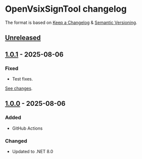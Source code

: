 # OpenVsixSignTool changelog

The format is based on [Keep a Changelog](https://keepachangelog.com/en/1.0.0/) & [Semantic Versioning](https://semver.org/spec/v2.0.0.html).

## [Unreleased]

[unreleased]: https://github.com/northis/HlkxGoogleKmsTool/compare/v1.0.1...HEAD

## [1.0.1] - 2025-08-06

### Fixed

* Test fixes.

[See changes][1.0.1changes].

[1.0.1changes]: https://github.com/northis/HlkxGoogleKmsTool/compare/v1.0.0...v1.0.1

[1.0.1]: https://github.com/northis/HlkxGoogleKmsTool/releases/tag/v1.0.1

## [1.0.0] - 2025-08-06

### Added

* GitHub Actions

### Changed

* Updated to .NET 8.0

[1.0.0]: https://github.com/northis/HlkxGoogleKmsTool/releases/tag/v1.0.0